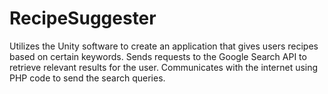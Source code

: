 # RecipeSuggester
Utilizes the Unity software to create an application that gives users recipes based on certain keywords.
Sends requests to the Google Search API to retrieve relevant results for the user.
Communicates with the internet using PHP code to send the search queries.
